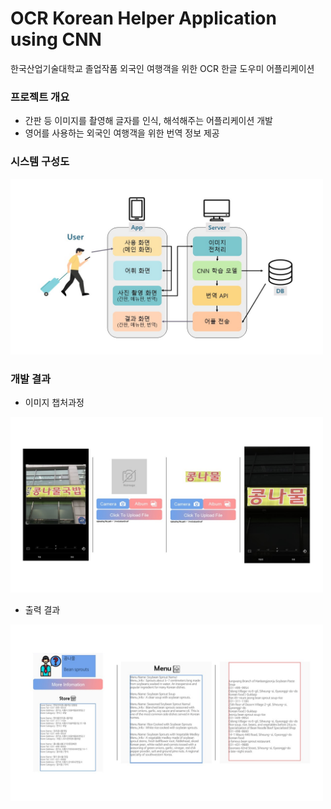 # OCR Korean Helper Application using CNN
한국산업기술대학교 졸업작품
외국인 여행객을 위한 OCR 한글 도우미 어플리케이션

### 프로젝트 개요
+ 간판 등 이미지를 촬영해 글자를 인식, 해석해주는 어플리케이션 개발
+ 영어를 사용하는 외국인 여행객을 위한 번역 정보 제공

### 시스템 구성도
 <img src = "https://github.com/JISOONLEE/OCR-Korean-Helper-Application-using-CNN/blob/master/img/%EC%8B%9C%EC%8A%A4%ED%85%9C%20%EA%B5%AC%EC%84%B1%EB%8F%84.JPG" width="500">

### 개발 결과
+ 이미지 챕처과정
 <img src = "https://github.com/JISOONLEE/OCR-Korean-Helper-Application-using-CNN/blob/master/img/%EA%B3%BC%EC%A0%95.JPG" width="500">

+ 출력 결과
 <img src = "https://github.com/JISOONLEE/OCR-Korean-Helper-Application-using-CNN/blob/master/img/%EA%B2%B0%EA%B3%BC.JPG" width="500">
